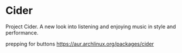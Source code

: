 # Cider
Project Cider. A new look into listening and enjoying music in style and performance.

prepping for buttons
https://aur.archlinux.org/packages/cider
